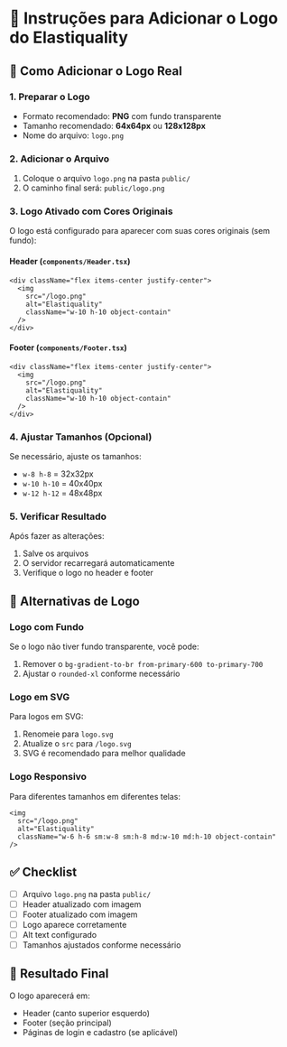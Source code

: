 # 📝 Instruções para Adicionar o Logo do Elastiquality

## 🎨 Como Adicionar o Logo Real

### 1. **Preparar o Logo**
- Formato recomendado: **PNG** com fundo transparente
- Tamanho recomendado: **64x64px** ou **128x128px**
- Nome do arquivo: `logo.png`

### 2. **Adicionar o Arquivo**
1. Coloque o arquivo `logo.png` na pasta `public/`
2. O caminho final será: `public/logo.png`

### 3. **Logo Ativado com Cores Originais**

O logo está configurado para aparecer com suas cores originais (sem fundo):

#### **Header** (`components/Header.tsx`)
```tsx
<div className="flex items-center justify-center">
  <img 
    src="/logo.png" 
    alt="Elastiquality" 
    className="w-10 h-10 object-contain"
  />
</div>
```

#### **Footer** (`components/Footer.tsx`)
```tsx
<div className="flex items-center justify-center">
  <img 
    src="/logo.png" 
    alt="Elastiquality" 
    className="w-10 h-10 object-contain"
  />
</div>
```

### 4. **Ajustar Tamanhos (Opcional)**
Se necessário, ajuste os tamanhos:
- `w-8 h-8` = 32x32px
- `w-10 h-10` = 40x40px
- `w-12 h-12` = 48x48px

### 5. **Verificar Resultado**
Após fazer as alterações:
1. Salve os arquivos
2. O servidor recarregará automaticamente
3. Verifique o logo no header e footer

## 🔄 Alternativas de Logo

### **Logo com Fundo**
Se o logo não tiver fundo transparente, você pode:
1. Remover o `bg-gradient-to-br from-primary-600 to-primary-700`
2. Ajustar o `rounded-xl` conforme necessário

### **Logo em SVG**
Para logos em SVG:
1. Renomeie para `logo.svg`
2. Atualize o `src` para `/logo.svg`
3. SVG é recomendado para melhor qualidade

### **Logo Responsivo**
Para diferentes tamanhos em diferentes telas:
```tsx
<img 
  src="/logo.png" 
  alt="Elastiquality" 
  className="w-6 h-6 sm:w-8 sm:h-8 md:w-10 md:h-10 object-contain"
/>
```

## ✅ Checklist
- [ ] Arquivo `logo.png` na pasta `public/`
- [ ] Header atualizado com imagem
- [ ] Footer atualizado com imagem
- [ ] Logo aparece corretamente
- [ ] Alt text configurado
- [ ] Tamanhos ajustados conforme necessário

## 🎯 Resultado Final
O logo aparecerá em:
- Header (canto superior esquerdo)
- Footer (seção principal)
- Páginas de login e cadastro (se aplicável)
